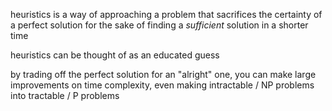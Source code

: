 
heuristics is a way of approaching a problem that sacrifices the certainty of a perfect solution for the sake of finding a *sufficient* solution in a shorter time

heuristics can be thought of as an educated guess

by trading off the perfect solution for an "alright" one, you can make large improvements on time complexity, even making intractable / NP problems into tractable / P problems